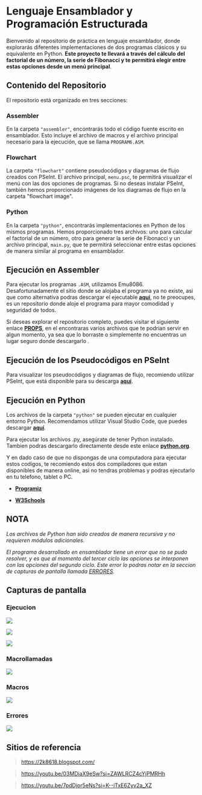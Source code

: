 # **Lenguaje Ensamblador y Programación Estructurada**

Bienvenido al repositorio de práctica en lenguaje ensamblador, donde explorarás diferentes implementaciones de dos programas clásicos y su equivalente en Python. **Este proyecto te llevará a través del cálculo del factorial de un número, la serie de Fibonacci y te permitirá elegir entre estas opciones desde un menú principal**.

## **Contenido del Repositorio**

El repositorio está organizado en tres secciones:

### Assembler

En la carpeta `"assembler"`, encontrarás todo el código fuente escrito en ensamblador. Esto incluye el archivo de macros y el archivo principal necesario para la ejecución, que se llama `PROGRAM6.ASM`.

### Flowchart

La carpeta `"flowchart"` contiene pseudocódigos y diagramas de flujo creados con PSeInt. El archivo principal, `menu.psc`, te permitirá visualizar el menú con las dos opciones de programas. Si no deseas instalar PSeInt, también hemos proporcionado imágenes de los diagramas de flujo en la carpeta "flowchart image".

### Python

En la carpeta `"python"`, encontrarás implementaciones en Python de los mismos programas. Hemos proporcionado tres archivos: uno para calcular el factorial de un número, otro para generar la serie de Fibonacci y un archivo principal, `main.py`, que te permitirá seleccionar entre estas opciones de manera similar al programa en ensamblador.

## Ejecución en Assembler

Para ejecutar los programas `.ASM`, utilizamos Emu8086. Desafortunadamente el sitio donde se alojaba el programa ya no existe, asi que como alternativa podras descargar el ejecutable **[aqui](https://github.com/FreddMX/Props/blob/a1aff9c8ecaa76ef19356497fe1ecfc77bcaca1b/Archivos%20para%20Lenguaje%20Ensamblador/emu8086.exe)**, no te preocupes, es un repositorio donde aloje el programa para mayor comodidad y seguridad de todos.

Si deseas explorar el repositorio completo, puedes visitar el siguiente enlace **[PROPS](https://github.com/FreddMX/Props)**, en el encontraras varios archivos que te podrian servir en algun momento, ya sea que lo borraste o simplemente no encuentras un lugar seguro donde descargarlo .

## Ejecución de los Pseudocódigos en PSeInt

Para visualizar los pseudocódigos y diagramas de flujo, recomiendo utilizar PSeInt, que está disponible para su descarga **[aquí](https://pseint.sourceforge.net/)**.

## Ejecución en Python

Los archivos de la carpeta `"python"` se pueden ejecutar en cualquier entorno Python. Recomendamos utilizar Visual Studio Code, que puedes descargar **[aquí](https://code.visualstudio.com/)**.

Para ejecutar los archivos .py, asegúrate de tener Python instalado. Tambien podras descargarlo directamente desde este enlace **[python.org](https://www.python.org/)**.

Y en dado caso de que no dispongas de una computadora para ejecutar estos codigos, te recomiendo estos dos compiladores que estan disponibles de manera online, asi no tendras problemas y podras ejecutarlo en tu telefono, tablet o PC.

- **[Programiz](https://www.programiz.com/python-programming/online-compiler/)**

- **[W3Schools](https://www.w3schools.com/python/python_compiler.asp)**

##  NOTA

*Los archivos de Python han sido creados de manera recursiva y no requieren módulos adicionales.*

*El programa desarrollado en ensamblador tiene un error que no se pudo resolver, y es que al momento del tercer ciclo las opciones se interponen con las opciones del segundo ciclo. Este error lo podras notar en la seccion de capturas de pantalla llamada [ERRORES](https://github.com/FreddMX/University_Code/tree/main/Arquitectura%20de%20Computadoras/EXA3P#errores).*

## Capturas de pantalla
### Ejecucion
![](https://github.com/FreddMX/University_Code/blob/33693621ca01cd5d7900e55b97778ddc5a85d0c8/Arquitectura%20de%20Computadoras/EXA3P/screenshot/execute1.png)

![](https://github.com/FreddMX/University_Code/blob/33693621ca01cd5d7900e55b97778ddc5a85d0c8/Arquitectura%20de%20Computadoras/EXA3P/screenshot/execute2.png)

![](https://github.com/FreddMX/University_Code/blob/33693621ca01cd5d7900e55b97778ddc5a85d0c8/Arquitectura%20de%20Computadoras/EXA3P/screenshot/execute3.png)

### Macrollamadas

![](https://github.com/FreddMX/University_Code/blob/33693621ca01cd5d7900e55b97778ddc5a85d0c8/Arquitectura%20de%20Computadoras/EXA3P/screenshot/code1.png)

### Macros

![](https://github.com/FreddMX/University_Code/blob/33693621ca01cd5d7900e55b97778ddc5a85d0c8/Arquitectura%20de%20Computadoras/EXA3P/screenshot/macro1.png)

### Errores

![](https://github.com/FreddMX/University_Code/blob/33693621ca01cd5d7900e55b97778ddc5a85d0c8/Arquitectura%20de%20Computadoras/EXA3P/screenshot/error.png)


## Sitios de referencia
>https://2k8618.blogspot.com/

>https://youtu.be/03MDiaX9eSw?si=ZAWLRCZ4cYjPMRHh

>https://youtu.be/7pdDjor5eNs?si=K--iTxE6Zyv2a_XZ
